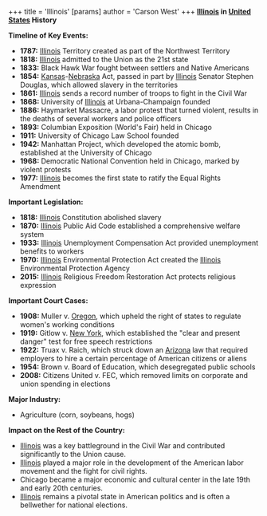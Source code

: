 +++
 title = 'Illinois'
[params]
	author = 'Carson West'
+++
**[Illinois](./../illinois/) in [United States](./../united-states/) History**

**Timeline of Key Events:**

* **1787:** [Illinois](./../illinois/) Territory created as part of the Northwest Territory
* **1818:** [Illinois](./../illinois/) admitted to the Union as the 21st state
* **1833:** Black Hawk War fought between settlers and Native Americans
* **1854:** [Kansas](./../kansas/)-[Nebraska](./../nebraska/) Act, passed in part by [Illinois](./../illinois/) Senator Stephen Douglas, which allowed slavery in the territories
* **1861:** [Illinois](./../illinois/) sends a record number of troops to fight in the Civil War
* **1868:** University of [Illinois](./../illinois/) at Urbana-Champaign founded
* **1886:** Haymarket Massacre, a labor protest that turned violent, results in the deaths of several workers and police officers
* **1893:** Columbian Exposition (World's Fair) held in Chicago
* **1911:** University of Chicago Law School founded
* **1942:** Manhattan Project, which developed the atomic bomb, established at the University of Chicago
* **1968:** Democratic National Convention held in Chicago, marked by violent protests
* **1977:** [Illinois](./../illinois/) becomes the first state to ratify the Equal Rights Amendment

**Important Legislation:**

* **1818:** [Illinois](./../illinois/) Constitution abolished slavery
* **1870:** [Illinois](./../illinois/) Public Aid Code established a comprehensive welfare system
* **1933:** [Illinois](./../illinois/) Unemployment Compensation Act provided unemployment benefits to workers
* **1970:** [Illinois](./../illinois/) Environmental Protection Act created the [Illinois](./../illinois/) Environmental Protection Agency
* **2015:** [Illinois](./../illinois/) Religious Freedom Restoration Act protects religious expression

**Important Court Cases:**

* **1908:** Muller v. [Oregon](./../oregon/), which upheld the right of states to regulate women's working conditions
* **1919:** Gitlow v. [New York](./../new-york/), which established the "clear and present danger" test for free speech restrictions
* **1922:** Truax v. Raich, which struck down an [Arizona](./../arizona/) law that required employers to hire a certain percentage of American citizens or aliens
* **1954:** Brown v. Board of Education, which desegregated public schools
* **2008:** Citizens United v. FEC, which removed limits on corporate and union spending in elections

**Major Industry:**

* Agriculture (corn, soybeans, hogs)

**Impact on the Rest of the Country:**

* [Illinois](./../illinois/) was a key battleground in the Civil War and contributed significantly to the Union cause.
* [Illinois](./../illinois/) played a major role in the development of the American labor movement and the fight for civil rights.
* Chicago became a major economic and cultural center in the late 19th and early 20th centuries.
* [Illinois](./../illinois/) remains a pivotal state in American politics and is often a bellwether for national elections.
